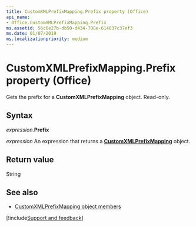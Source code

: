 ```yaml
---
title: CustomXMLPrefixMapping.Prefix property (Office)
api_name:
- Office.CustomXMLPrefixMapping.Prefix
ms.assetid: 56c6e27b-db50-d434-708e-614837c37ef3
ms.date: 01/07/2019
ms.localizationpriority: medium
---
```



# CustomXMLPrefixMapping.Prefix property (Office)

Gets the prefix for a **CustomXMLPrefixMapping** object. Read-only.


## Syntax

_expression_.**Prefix**

_expression_ An expression that returns a **[CustomXMLPrefixMapping](Office.CustomXMLPrefixMapping.md)** object.


## Return value

String


## See also

- [CustomXMLPrefixMapping object members](overview/library-reference/customxmlprefixmapping-members-office.md)

[!include[Support and feedback](~/includes/feedback-boilerplate.md)]